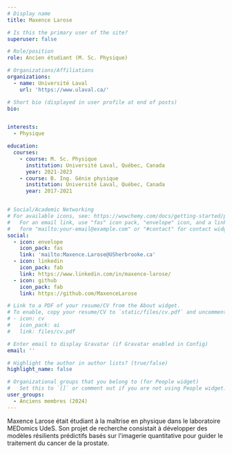 ```yaml
---
# Display name
title: Maxence Larose

# Is this the primary user of the site?
superuser: false

# Role/position
role: Ancien étudiant (M. Sc. Physique)

# Organizations/Affiliations
organizations:
  - name: Université Laval
    url: 'https://www.ulaval.ca/'

# Short bio (displayed in user profile at end of posts)
bio: 


interests:
  - Physique

education:
  courses:
    - course: M. Sc. Physique
      institution: Université Laval, Québec, Canada
      year: 2021-2023 
    - course: B. Ing. Génie physique
      institution: Université Laval, Québec, Canada
      year: 2017-2021


# Social/Academic Networking
# For available icons, see: https://wowchemy.com/docs/getting-started/page-builder/#icons
#   For an email link, use "fas" icon pack, "envelope" icon, and a link in the
#   form "mailto:your-email@example.com" or "#contact" for contact widget.
social:
  - icon: envelope
    icon_pack: fas
    link: 'mailto:Maxence.Larose@USherbrooke.ca'
  - icon: linkedin
    icon_pack: fab
    link: https://www.linkedin.com/in/maxence-larose/
  - icon: github
    icon_pack: fab
    link: https://github.com/MaxenceLarose

# Link to a PDF of your resume/CV from the About widget.
# To enable, copy your resume/CV to `static/files/cv.pdf` and uncomment the lines below.
# - icon: cv
#   icon_pack: ai
#   link: files/cv.pdf

# Enter email to display Gravatar (if Gravatar enabled in Config)
email: ''

# Highlight the author in author lists? (true/false)
highlight_name: false

# Organizational groups that you belong to (for People widget)
#   Set this to `[]` or comment out if you are not using People widget.
user_groups:
  - Anciens membres (2024)
---
```


Maxence Larose était étudiant à la maîtrise en physique dans le laboratoire MEDomics UdeS. Son projet de recherche
consistait à développer des modèles résilients prédictifs basés sur l'imagerie quantitative pour guider le traitement 
du cancer de la prostate.
